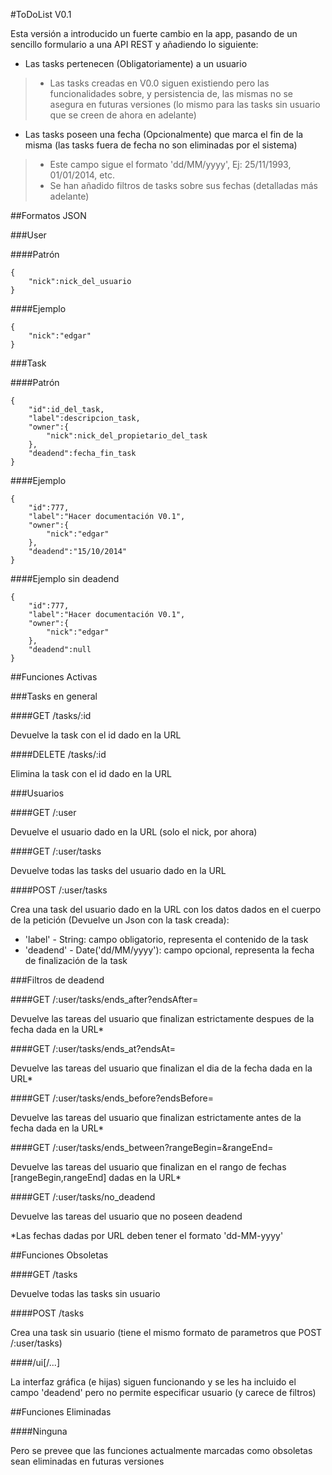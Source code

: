 #ToDoList V0.1


Esta versión a introducido un fuerte cambio en la app, pasando de un sencillo formulario a una API REST y añadiendo lo siguiente:
* Las tasks pertenecen (Obligatoriamente) a un usuario
>* Las tasks creadas en V0.0 siguen existiendo pero las funcionalidades sobre, y persistencia de, las mismas no se asegura en futuras versiones (lo mismo para las tasks sin usuario que se creen de ahora en adelante)
* Las tasks poseen una fecha (Opcionalmente) que marca el fin de la misma (las tasks fuera de fecha no son eliminadas por el sistema)
>* Este campo sigue el formato 'dd/MM/yyyy', Ej: 25/11/1993, 01/01/2014, etc.
>* Se han añadido filtros de tasks sobre sus fechas (detalladas más adelante)



##Formatos JSON


###User

####Patrón

    {
        "nick":nick_del_usuario
    }

####Ejemplo

    {
        "nick":"edgar"
    }


###Task

####Patrón

    {
        "id":id_del_task,
        "label":descripcion_task,
        "owner":{
            "nick":nick_del_propietario_del_task
        },
        "deadend":fecha_fin_task
    }

####Ejemplo

    {
        "id":777,
        "label":"Hacer documentación V0.1",
        "owner":{
            "nick":"edgar"
        },
        "deadend":"15/10/2014"
    }

####Ejemplo sin deadend

    {
        "id":777,
        "label":"Hacer documentación V0.1",
        "owner":{
            "nick":"edgar"
        },
        "deadend":null
    }



##Funciones Activas


###Tasks en general


####GET /tasks/:id

Devuelve la task con el id dado en la URL


####DELETE /tasks/:id

Elimina la task con el id dado en la URL


###Usuarios


####GET /:user

Devuelve el usuario dado en la URL (solo el nick, por ahora)


####GET /:user/tasks

Devuelve todas las tasks del usuario dado en la URL


####POST /:user/tasks

Crea una task del usuario dado en la URL con los datos dados en el cuerpo de la petición (Devuelve un Json con la task creada):
* 'label' - String: campo obligatorio, representa el contenido de la task
* 'deadend' - Date('dd/MM/yyyy'): campo opcional, representa la fecha de finalización de la task


###Filtros de deadend
 

####GET /:user/tasks/ends_after?endsAfter=<fecha>

Devuelve las tareas del usuario que finalizan estrictamente despues de la fecha dada en la URL*
 

####GET /:user/tasks/ends_at?endsAt=<fecha>

Devuelve las tareas del usuario que finalizan el dia de la fecha dada en la URL*
 

####GET /:user/tasks/ends_before?endsBefore=<fecha>

Devuelve las tareas del usuario que finalizan estrictamente antes de la fecha dada en la URL*
 

####GET /:user/tasks/ends_between?rangeBegin=<fecha>&rangeEnd=<fecha>

Devuelve las tareas del usuario que finalizan en el rango de fechas [rangeBegin,rangeEnd] dadas en la URL*
 

####GET /:user/tasks/no_deadend

Devuelve las tareas del usuario que no poseen deadend


*Las fechas dadas por URL deben tener el formato 'dd-MM-yyyy'



##Funciones Obsoletas


####GET /tasks

Devuelve todas las tasks sin usuario


####POST /tasks

Crea una task sin usuario (tiene el mismo formato de parametros que POST /:user/tasks)


####/ui[/...]

La interfaz gráfica (e hijas) siguen funcionando y se les ha incluido el campo 'deadend' pero no permite especificar usuario (y carece de filtros)



##Funciones Eliminadas


####Ninguna

Pero se prevee que las funciones actualmente marcadas como obsoletas sean eliminadas en futuras versiones